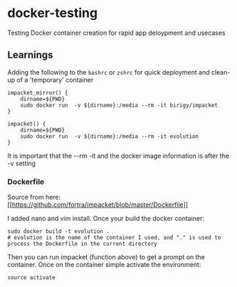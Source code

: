 # docker-testing
Testing Docker container creation for rapid app deloypment and usecases


## Learnings
Adding the following to the `bashrc` or `zshrc` for quick deployment and clean-up of a 'temporary' container

```shell
impacket_mirror() {
    dirname=${PWD}
    sudo docker run  -v ${dirname}:/media --rm -it birigy/impacket
}

impacket() {
    dirname=${PWD}
    sudo docker run  -v ${dirname}:/media --rm -it evolution
}

```

It is important that the --rm -it and the docker image information is after the -v setting

### Dockerfile
Source from here: [[https://github.com/fortra/impacket/blob/master/Dockerfile]]

I added nano and vim install.  Once your build the docker container:
``` shell
sudo docker build -t evolution .
# evolution is the name of the container I used, and "." is used to process the Dockerfile in the current directory
```
Then you can run impacket (function above) to get a prompt on the container.  Once on the container simple activate the environment:
```shell
source activate
```


